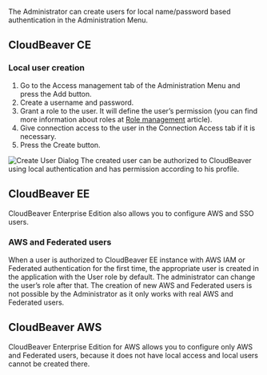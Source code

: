 The Administrator can create users for local name/password based authentication in the Administration Menu.

## CloudBeaver CE
### Local user creation


1. Go to the Access management tab of the Administration Menu and press the Add button.
1. Create a username and password.
1. Grant a role to the user. It will define the user’s permission (you can find more information about roles at [Role management](https://github.com/dbeaver/cloudbeaver/wiki/Role-management) article).
1. Give connection access to the user in the Connection Access tab if it is necessary.
1. Press the Create button.

![Create User Dialog](https://github.com/dbeaver/cloudbeaver/wiki/images/administration/access_management/create_user_dialog.png)
The created user can be authorized to CloudBeaver using local authentication and has permission according to his profile.  

## CloudBeaver EE
CloudBeaver Enterprise Edition also allows you to configure AWS and SSO users.

### AWS and Federated users
When a user is authorized to CloudBeaver EE instance with AWS IAM or Federated authentication for the first time, the appropriate user is created in the application with the User role by default. The administrator can change the user’s role after that. 
The creation of new AWS and Federated users is not possible by the Administrator as it only works with real AWS and Federated users. 

## CloudBeaver AWS
CloudBeaver Enterprise Edition for AWS allows you to configure only  AWS and Federated users, because it does not have local access and local users cannot be created there.